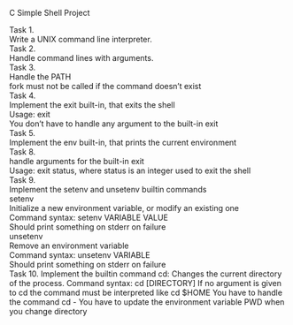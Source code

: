 C Simple Shell Project

Task 1. <br>
	Write a UNIX command line interpreter. <br>
Task 2. <br>
	Handle command lines with arguments. <br>
Task 3. <br>
	Handle the PATH <br>
	fork must not be called if the command doesn’t exist <br>
Task 4. <br>
	Implement the exit built-in, that exits the shell <br>
	Usage: exit <br>
	You don’t have to handle any argument to the built-in exit <br>
Task 5. <br>
	Implement the env built-in, that prints the current environment <br>
Task 8. <br>
	handle arguments for the built-in exit <br>
	Usage: exit status, where status is an integer used to exit the shell <br>
Task 9. <br>
	Implement the setenv and unsetenv builtin commands <br>
		setenv <br>
			Initialize a new environment variable, or modify an existing one <br>
			Command syntax: setenv VARIABLE VALUE <br>
			Should print something on stderr on failure <br>
		unsetenv <br>
			Remove an environment variable <br>
			Command syntax: unsetenv VARIABLE <br>
			Should print something on stderr on failure <br>
Task 10.
	Implement the builtin command cd:
		Changes the current directory of the process.
		Command syntax: cd [DIRECTORY]
		If no argument is given to cd the command must be interpreted like cd $HOME
		You have to handle the command cd -
		You have to update the environment variable PWD when you change directory
